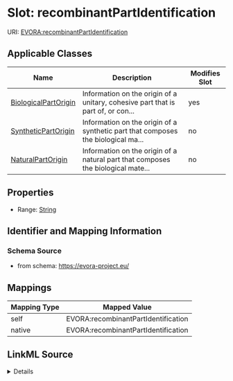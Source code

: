 

# Slot: recombinantPartIdentification



URI: [EVORA:recombinantPartIdentification](https://evora-project.eu/recombinantPartIdentification)



<!-- no inheritance hierarchy -->





## Applicable Classes

| Name | Description | Modifies Slot |
| --- | --- | --- |
| [BiologicalPartOrigin](BiologicalPartOrigin.md) | Information on the origin of a unitary, cohesive part that is part of, or con... |  yes  |
| [SyntheticPartOrigin](SyntheticPartOrigin.md) | Information on the origin of a synthetic part that composes the biological ma... |  no  |
| [NaturalPartOrigin](NaturalPartOrigin.md) | Information on the origin of a natural part that composes the biological mate... |  no  |







## Properties

* Range: [String](String.md)





## Identifier and Mapping Information







### Schema Source


* from schema: https://evora-project.eu/




## Mappings

| Mapping Type | Mapped Value |
| ---  | ---  |
| self | EVORA:recombinantPartIdentification |
| native | EVORA:recombinantPartIdentification |




## LinkML Source

<details>
```yaml
name: recombinantPartIdentification
from_schema: https://evora-project.eu/
rank: 1000
alias: recombinantPartIdentification
domain_of:
- BiologicalPartOrigin
range: string

```
</details>